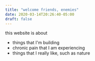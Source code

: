 ```yaml
---
title: "welcome friends, enemies"
date: 2020-03-14T20:26:40-05:00
draft: false
---
```


this website is about
- things that I'm building
- chronic pain that I am experiencing
- things that I really like, such as nature
